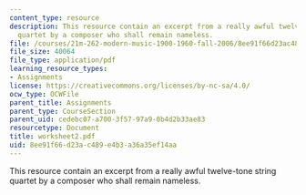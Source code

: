 ```yaml
---
content_type: resource
description: This resource contain an excerpt from a really awful twelve-tone string
  quartet by a composer who shall remain nameless.
file: /courses/21m-262-modern-music-1900-1960-fall-2006/8ee91f66d23ac489e4b3a36a35ef14aa_worksheet2.pdf
file_size: 40064
file_type: application/pdf
learning_resource_types:
- Assignments
license: https://creativecommons.org/licenses/by-nc-sa/4.0/
ocw_type: OCWFile
parent_title: Assignments
parent_type: CourseSection
parent_uid: cedebc07-a700-3f57-97a9-0b4d2b33ae83
resourcetype: Document
title: worksheet2.pdf
uid: 8ee91f66-d23a-c489-e4b3-a36a35ef14aa
---
```

This resource contain an excerpt from a really awful twelve-tone string quartet by a composer who shall remain nameless.